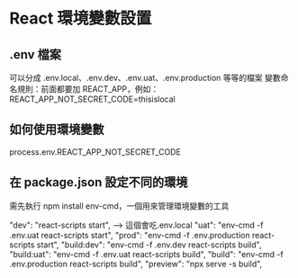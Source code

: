# React 環境變數設置

## .env 檔案

可以分成 .env.local、.env.dev、.env.uat、.env.production 等等的檔案
變數命名規則：前面都要加 REACT_APP，例如：REACT_APP_NOT_SECRET_CODE=thisislocal

## 如何使用環境變數

process.env.REACT_APP_NOT_SECRET_CODE

## 在 package.json 設定不同的環境

需先執行 npm install env-cmd，一個用來管理環境變數的工具

"dev": "react-scripts start", --> 這個會吃.env.local
"uat": "env-cmd -f .env.uat react-scripts start",
"prod": "env-cmd -f .env.production react-scripts start",
"build:dev": "env-cmd -f .env.dev react-scripts build",
"build:uat": "env-cmd -f .env.uat react-scripts build",
"build": "env-cmd -f .env.production react-scripts build",
"preview": "npx serve -s build",
